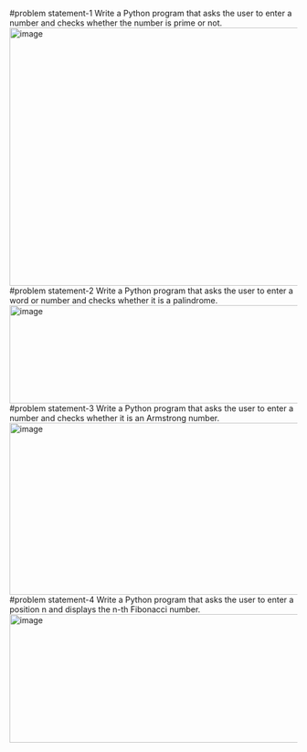 #problem statement-1
Write a Python program that asks the user to enter a number and checks whether the number is prime or not.
<img width="1361" height="452" alt="image" src="https://github.com/user-attachments/assets/bec3d7c0-dba1-47a5-8df3-7065a7c0ab86" />
#problem statement-2
Write a Python program that asks the user to enter a word or number and checks whether it is a palindrome.
<img width="928" height="172" alt="image" src="https://github.com/user-attachments/assets/44a9515b-8697-4f21-8842-fbeea09c725a" />
#problem statement-3
Write a Python program that asks the user to enter a number and checks whether it is an Armstrong number.
<img width="970" height="301" alt="image" src="https://github.com/user-attachments/assets/89a63a9d-9780-42fe-ac6c-a9e6a28dfc5b" />
#problem statement-4
Write a Python program that asks the user to enter a position n and displays the n-th Fibonacci number.
<img width="930" height="225" alt="image" src="https://github.com/user-attachments/assets/060d0fce-c865-4032-9f1f-0df26d111679" />












